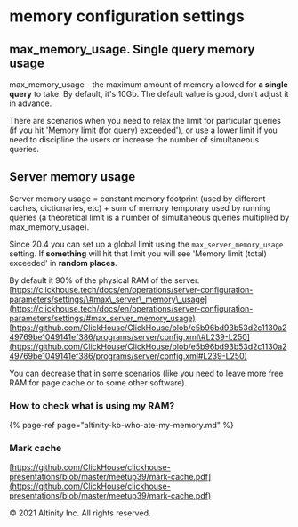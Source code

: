 # memory configuration settings

## max\_memory\_usage. Single query memory usage

max\_memory\_usage - the maximum amount of memory allowed for **a single query** to take. By default, it's 10Gb. The default value is good, don't adjust it in advance.

There are scenarios when you need to relax the limit for particular queries \(if you hit 'Memory limit \(for query\) exceeded'\), or use a lower limit if you need to discipline the users or increase the number of simultaneous queries.

## Server memory usage

Server memory usage = constant memory footprint \(used by different caches, dictionaries, etc\) + sum of memory temporary used by running queries \(a theoretical limit is a number of simultaneous queries multiplied by max\_memory\_usage\).

Since 20.4 you can set up a global limit using the `max_server_memory_usage` setting. If **something** will hit that limit you will see 'Memory limit \(total\) exceeded' in **random places**.

By default it 90% of the physical RAM of the server.  
[https://clickhouse.tech/docs/en/operations/server-configuration-parameters/settings/\#max\_server\_memory\_usage](https://clickhouse.tech/docs/en/operations/server-configuration-parameters/settings/#max_server_memory_usage)  
[https://github.com/ClickHouse/ClickHouse/blob/e5b96bd93b53d2c1130a249769be1049141ef386/programs/server/config.xml\#L239-L250](https://github.com/ClickHouse/ClickHouse/blob/e5b96bd93b53d2c1130a249769be1049141ef386/programs/server/config.xml#L239-L250)

You can decrease that in some scenarios \(like you need to leave more free RAM for page cache or to some other software\).

### How to check what is using my RAM?

{% page-ref page="altinity-kb-who-ate-my-memory.md" %}

### Mark cache 

[https://github.com/ClickHouse/clickhouse-presentations/blob/master/meetup39/mark-cache.pdf](https://github.com/ClickHouse/clickhouse-presentations/blob/master/meetup39/mark-cache.pdf)

© 2021 Altinity Inc. All rights reserved.

